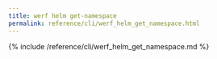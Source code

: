 ```yaml
---
title: werf helm get-namespace
permalink: reference/cli/werf_helm_get_namespace.html
---
```


{% include /reference/cli/werf_helm_get_namespace.md %}
